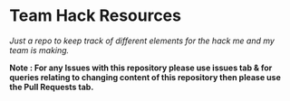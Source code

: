 # Team Hack Resources
*Just a repo to keep track of different elements for the hack me and my team is making.*

**Note : For any Issues with this repository please use issues tab & for queries relating to changing content of this repository then please use the Pull Requests tab.**
